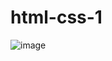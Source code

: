 # html-css-1

![image](https://user-images.githubusercontent.com/35679266/183267003-ebeb7b07-84e3-483a-b587-b6e6a8313538.png)
